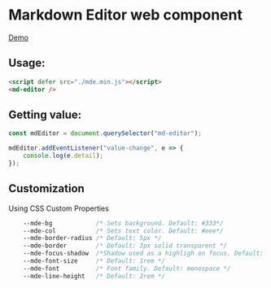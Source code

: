 # Markdown Editor web component
[Demo](./demo.html)

## Usage:

```html
<script defer src="./mde.min.js"></script>
<md-editor />
```

## Getting value:

```js
const mdEditor = document.querySelector("md-editor");

mdEditor.addEventListener("value-change", e => {
	console.log(e.detail);
});
```

## Customization

Using CSS Custom Properties

```css
    --mde-bg            /* Sets background. Default: #333*/
    --mde-col           /* Sets text color. Default: #eee*/
    --mde-border-radius /* Default: 5px */
    --mde-border        /* Default: 3px solid transparent */
    --mde-focus-shadow  /*Shadow used as a highligh on focus. Default: 0 0 0 2px rgba(0, 153, 255, 0.75)*/
    --mde-font-size     /* Default: 1rem */
    --mde-font          /* Font family. Default: monospace */
    --mde-line-height   /* Default: 2rem */
```
